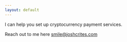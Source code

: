 ```yaml
---
layout: default
---
```


I can help you set up cryptocurrency payment services.

Reach out to me here
smile@joshcrites.com